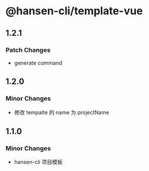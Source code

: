 # @hansen-cli/template-vue

## 1.2.1

### Patch Changes

- generate command

## 1.2.0

### Minor Changes

- 修改 tempalte 的 name 为 projectName

## 1.1.0

### Minor Changes

- hansen-cli 项目模板
